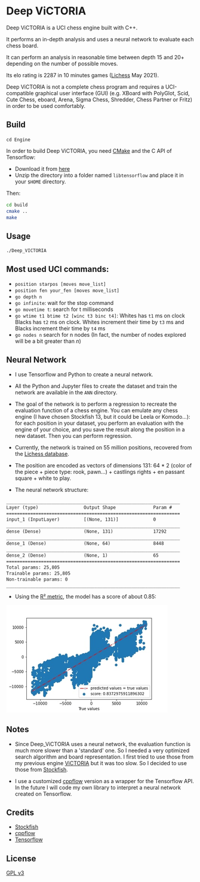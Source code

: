 # Deep ViCTORIA

Deep ViCTORIA is a UCI chess engine built with C++.

It performs an in-depth analysis and uses a neural network to evaluate each chess board.

It can perform an analysis in reasonable time between depth 15 and 20+ depending on the number of possible moves.

Its elo rating is 2287 in 10 minutes games ([Lichess](https://lichess.org/) May 2021).

Deep ViCTORIA is not a complete chess program and requires a UCI-compatible graphical user
interface (GUI) (e.g. XBoard with PolyGlot, Scid, Cute Chess, eboard, Arena, Sigma Chess,
Shredder, Chess Partner or Fritz) in order to be used comfortably.

## Build
`cd Engine`

In order to build Deep ViCTORIA, you need [CMake](https://cmake.org/) and the C API of Tensorflow:
+ Download it from [here](https://www.tensorflow.org/install/lang_c)
+ Unzip the directory into a folder named `libtensorflow` and place it in your `$HOME` directory.

Then:
```bash
cd build
cmake ..
make
```

## Usage
```bash
./Deep_VICTORIA
```

## Most used UCI commands:
+ `position starpos [moves move_list]`
+ `position fen your_fen [moves move_list]`
+ `go depth n`
+ `go infinite`: wait for the stop command
+ `go movetime t`: search for t milliseconds
+ `go wtime t1 btime t2 [winc t3 binc t4]`: Whites has `t1` ms on clock Blacks has `t2` ms on clock. Whites increment their time by `t3` ms and Blacks increment their time by `t4` ms
+ `go nodes n` search for n nodes (In fact, the number of nodes explored will be a bit greater than *n*)

## Neural Network
+ I use Tensorflow and Python to create a neural network.
+ All the Python and Jupyter files to create the dataset and train the network are available in the `ANN` directory.
+ The goal of the network is to perform a regression to recreate the evaluation function of a chess engine.
  You can emulate any chess engine (I have chosen Stockfish 13, but it could be Leela or Komodo...): for each position in your dataset, you perform an evaluation with the engine of your choice, and you save the result along the position in a new dataset. Then you can perform regression.
  
+ Currently, the network is trained on 55 million positions, recovered from the [Lichess database](https://database.lichess.org).
+ The position are encoded as vectors of dimensions 131: 64 * 2 (color of the piece + piece type: rook, pawn...) + castlings rights + en passant square + white to play.
+ The neural network structure: 
```
_________________________________________________________________
Layer (type)                 Output Shape              Param #   
=================================================================
input_1 (InputLayer)         [(None, 131)]             0         
_________________________________________________________________
dense (Dense)                (None, 131)               17292     
_________________________________________________________________
dense_1 (Dense)              (None, 64)                8448      
_________________________________________________________________
dense_2 (Dense)              (None, 1)                 65        
=================================================================
Total params: 25,805
Trainable params: 25,805
Non-trainable params: 0
_________________________________________________________________
```
+ Using the [R² metric](https://en.wikipedia.org/wiki/Coefficient_of_determination), the model has a score of about 0.85:

![](Images/model55M.jpg)

## Notes
+ Since Deep_ViCTORIA uses a neural network, the evaluation function is much more slower than a 'standard' one. So I needed a very optimized search algorithm and board representation. I first tried to use those from my previous engine [ViCTORIA](https://github.com/LE10EENFAIT/ViCTORIA) but it was too slow. So I decided to use those from [Stockfish](https://github.com/official-stockfish/Stockfish).
  
+ I use a customized [cppflow](https://github.com/serizba/cppflow) version as a wrapper for the Tensorflow API. In the future I will code my own library to interpret a neural network created on Tensorflow.

## Credits
+ [Stockfish](https://github.com/official-stockfish/Stockfish)
+ [cppflow](https://github.com/serizba/cppflow)
+ [Tensorflow](https://github.com/tensorflow/tensorflow)

## License
[GPL v3](https://choosealicense.com/licenses/gpl-3.0/)